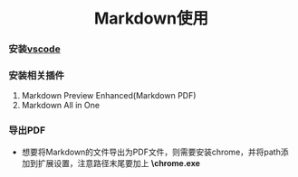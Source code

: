 # <center>Markdown使用

### 安装[vscode](https://code.visualstudio.com/)

### 安装相关插件
1. Markdown Preview Enhanced(Markdown PDF)
2. Markdown All in One
### 导出PDF
- 想要将Markdown的文件导出为PDF文件，则需要安装chrome，并将path添加到扩展设置，注意路径末尾要加上 **\\chrome.exe**